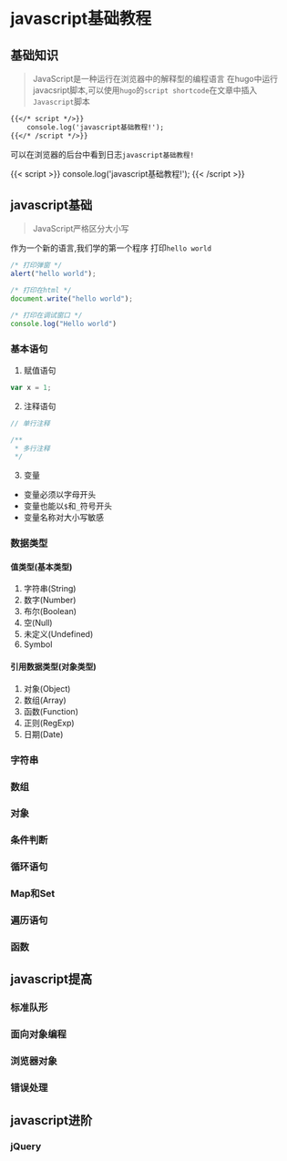 # javascript基础教程


## 基础知识

> JavaScript是一种运行在浏览器中的解释型的编程语言
> 在hugo中运行javacsript脚本,可以使用`hugo`的`script shortcode`在文章中插入`Javascript`脚本

```markdown
{{</* script */>}}
    console.log('javascript基础教程!');
{{</* /script */>}}
```

可以在浏览器的后台中看到日志`javascript基础教程!`

{{< script >}}
    console.log('javascript基础教程!');
{{< /script >}}

## javascript基础

> JavaScript严格区分大小写

作为一个新的语言,我们学的第一个程序
打印`hello world`

```javascript
/* 打印弹窗 */
alert("hello world");

/* 打印在html */
document.write("hello world");

/* 打印在调试窗口 */
console.log("Hello world")
```

### 基本语句

1. 赋值语句

```javascript
var x = 1;
```

2. 注释语句

```javascript
// 单行注释

/**
 * 多行注释
 */
```

3. 变量

+ 变量必须以字母开头
+ 变量也能以`$`和`_`符号开头
+ 变量名称对大小写敏感

### 数据类型

#### 值类型(基本类型)

1. 字符串(String)
2. 数字(Number)
3. 布尔(Boolean)
4. 空(Null)
5. 未定义(Undefined)
6. Symbol

#### 引用数据类型(对象类型)

1. 对象(Object)
2. 数组(Array)
3. 函数(Function)
4. 正则(RegExp)
5. 日期(Date)

### 字符串

### 数组

### 对象

### 条件判断

### 循环语句

### Map和Set

### 遍历语句

### 函数

## javascript提高

### 标准队形

### 面向对象编程

### 浏览器对象

### 错误处理

## javascript进阶

### jQuery

